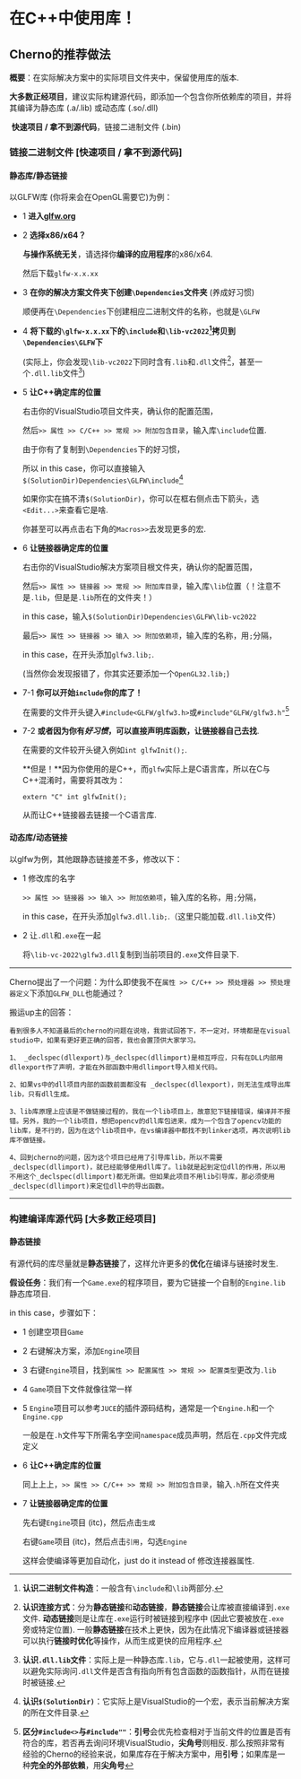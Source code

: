 # 在C++中使用库！

## Cherno的推荐做法

**概要**：在实际解决方案中的实际项目文件夹中，保留使用库的版本.

​			**大多数正经项目**，建议实际构建源代码，即添加一个包含你所依赖库的项目，并将其编译为静态库 (.a/.lib)			或动态库 (.so/.dll)

​			**快速项目 / 拿不到源代码**，链接二进制文件 (.bin)

### 链接二进制文件 [快速项目 / 拿不到源代码]

#### 静态库/静态链接

以GLFW库 (你将来会在OpenGL需要它)为例：

+ 1 **进入[glfw.org](https://www.glfw.org/)**

+ 2 **选择x86/x64？**

	**与操作系统无关**，请选择你**编译的应用程序**的x86/x64.

	然后下载`glfw-x.x.xx`

+ 3 **在你的解决方案文件夹下创建`\Dependencies`文件夹** (养成好习惯)

	​	顺便再在`\Dependencies`下创建相应二进制文件的名称，也就是`\GLFW`

+ 4 **将下载的`\glfw-x.x.xx`下的`\include`和`\lib-vc2022`[^1]拷贝到`\Dependencies\GLFW`下**

	​	(实际上，你会发现`\lib-vc2022`下同时含有`.lib`和`.dll`文件[^2]，甚至一个`.dll.lib`文件[^3])

+ 5 **让C++确定库的位置**

  右击你的VisualStudio项目文件夹，确认你的配置范围，

  然后`>> 属性 >> C/C++ >> 常规 >> 附加包含目录`，输入库`\include`位置.

  由于你有了复制到`\Dependencies`下的好习惯，

  所以 in this case，你可以直接输入`$(SolutionDir)Dependencies\GLFW\include`[^4]

  如果你实在搞不清`$(SolutionDir)`，你可以在框右侧点击下箭头，选`<Edit...>`来查看它是啥.

  你甚至可以再点击右下角的`Macros>>`去发现更多的宏.

+ 6 **让链接器确定库的位置**

  右击你的VisualStudio解决方案项目根文件夹，确认你的配置范围，

  然后`>> 属性 >> 链接器 >> 常规 >> 附加库目录`，输入库`\lib`位置（！注意不是`.lib`，但是是`.lib`所在的文件夹！）

  in this case，输入`$(SolutionDir)Dependencies\GLFW\lib-vc2022`

  最后`>> 属性 >> 链接器 >> 输入 >> 附加依赖项`，输入库的名称，用`;`分隔，

  in this case，在开头添加`glfw3.lib;`.

  (当然你会发现报错了，你其实还要添加一个`OpenGL32.lib;`)

+ 7-1 **你可以开始`include`你的库了！**

	在需要的文件开头键入`#include<GLFW/glfw3.h>`或`#include"GLFW/glfw3.h"`[^5]
	
+ 7-2 **或者因为你有*好习惯*，可以直接声明库函数，让链接器自己去找**.

  在需要的文件较开头键入例如`int glfwInit();`.

  **但是！**因为你使用的是C++，而`glfw`实际上是C语言库，所以在C与C++混淆时，需要将其改为：

  `extern "C" int glfwInit();`

  从而让C++链接器去链接一个C语言库.



[^1]:**认识二进制文件构造**：一般含有`\include`和`\lib`两部分.
[^2]:**认识连接方式**：分为**静态链接**和**动态链接**，**静态链接**会让库被直接编译到`.exe`文件. **动态链接**则是让库在`.exe`运行时被链接到程序中 (因此它要被放在`.exe`旁或特定位置). 一般**静态链接**在技术上更快，因为在此情况下编译器或链接器可以执行**链接时优化**等操作，从而生成更快的应用程序.
[^3]:**认识`.dll.lib`文件**：实际上是一种静态库`.lib`，它与`.dll`一起被使用，这样可以避免实际询问`.dll`文件是否含有指向所有包含函数的函数指针，从而在链接时被链接.
[^4]:**认识`$(SolutionDir)`**：它实际上是VisualStudio的一个宏，表示当前解决方案的所在文件目录.
[^5]:**区分`#include<>`与`#include""`**：**引号**会优先检查相对于当前文件的位置是否有符合的库，若否再去询问环境VisualStudio，**尖角号**则相反. 那么按照非常有经验的Cherno的经验来说，如果库存在于解决方案中，用**引号**；如果库是一种**完全的外部依赖**，用**尖角号**



#### 动态库/动态链接

以glfw为例，其他跟静态链接差不多，修改以下：

+ 1 修改库的名字

	`>> 属性 >> 链接器 >> 输入 >> 附加依赖项`，输入库的名称，用`;`分隔，

	in this case，在开头添加`glfw3.dll.lib;`.（这里只能加载`.dll.lib`文件）

+ 2 让`.dll`和`.exe`在一起

	将`\lib-vc-2022\glfw3.dll`复制到当前项目的`.exe`文件目录下.

------

Cherno提出了一个问题：为什么即使我不在`属性 >> C/C++ >> 预处理器 >> 预处理器定义`下添加`GLFW_DLL`也能通过？

搬运up主的回答：

```
看到很多人不知道最后的cherno的问题在说啥，我尝试回答下，不一定对，环境都是在visual studio中，如果有更好更正确的回答，我也会置顶供大家学习。

1、 _declspec(dllexport)与_declspec(dllimport)是相互呼应，只有在DLL内部用dllexport作了声明，才能在外部函数中用dllimport导入相关代码。

2、如果vs中的dll项目内部的函数前面都没有 _declspec(dllexport)，则无法生成导出库lib，只有dll生成。

3、lib库原理上应该是不做链接过程的，我在一个lib项目上，故意犯下链接错误，编译并不报错。另外，我的一个lib项目，想把opencv的dll库包进来，成为一个包含了opencv功能的lib库，是不行的，因为在这个lib项目中，在vs编译器中都找不到linker选项，再次说明lib库不做链接。

4、回到cherno的问题，因为这个项目已经用了引导库lib，所以不需要_declspec(dllimport)，就已经能够使用dll库了。lib就是起到定位dll的作用，所以用不用这个_declspec(dllimport)都无所谓。但如果此项目不用lib引导库，那必须使用_declspec(dllimport)来定位dll中的导出函数。
```

------



### 构建编译库源代码 [大多数正经项目]

#### 静态链接

有源代码的库尽量就是**静态链接**了，这样允许更多的**优化**在编译与链接时发生.

**假设任务**：我们有一个`Game.exe`的程序项目，要为它链接一个自制的`Engine.lib`静态库项目.

in this case，步骤如下：

+ 1 创建空项目`Game`

+ 2 右键解决方案，添加`Engine`项目

+ 3 右键`Engine`项目，找到`属性 >> 配置属性 >> 常规 >> 配置类型`更改为`.lib`

+ 4 `Game`项目下文件就像往常一样

+ 5 `Engine`项目可以参考`JUCE`的插件源码结构，通常是一个`Engine.h`和一个`Engine.cpp`

	​	一般是在`.h`文件写下所需名字空间`namespace`成员声明，然后在`.cpp`文件完成定义

+ 6 **让C++确定库的位置**

	同上上上，`>> 属性 >> C/C++ >> 常规 >> 附加包含目录`，输入`.h`所在文件夹

+ 7 **让链接器确定库的位置**

	先右键`Engine`项目 (itc)，然后点击`生成`

	右键`Game`项目 (itc)，然后点击`引用`，勾选`Engine`

	这样会使编译等更加自动化，just do it instead of 修改连接器属性.
